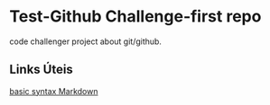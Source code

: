 # Test-Github Challenge-first repo
code challenger project about git/github.

## Links Úteis 
[basic syntax Markdown](https://www.markdownguide.org/basic-syntax/)
